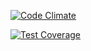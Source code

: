 [![Code Climate](https://codeclimate.com/github/DaneCarmichael/final-project/badges/gpa.svg)](https://codeclimate.com/github/DaneCarmichael/final-project)

[![Test Coverage](https://codeclimate.com/github/DaneCarmichael/final-project/badges/coverage.svg)](https://codeclimate.com/github/DaneCarmichael/final-project/coverage)